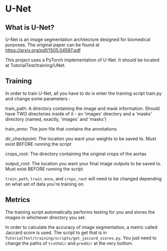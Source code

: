 # U-Net

## What is U-Net?

U-Net is an image segmentation architecture designed for biomedical purposes. The original paper can be found at https://arxiv.org/pdf/1505.04597.pdf

This project uses a PyTorch implementation of U-Net. It should be located at TutorialTest/training/UNet.

## Training

In order to train U-Net, all you have to do is enter the training script train.py and change some parameters :

train_path: A directory containing the image and mask information. Should have TWO directories inside of it - an 'images' directory and a 'masks' directory (named, exactly, 'images' and 'masks')

train_anno: The json file that contains the annotations

dir_checkpoint: The location you want your weights to be saved to. Must exist BEFORE running the script

crops_root: The directory containing the original crops of the aortas

output_root: The location you want your final image outputs to be saved to. Must exist BEFORE running the script

`train_path`, `train_anno`, and `crops_root` will need to be changed depending on what set of data you're training on.

## Metrics

The training script automatically performs testing for you and stores the images in whichever directory you set.

In order to calculate the accuracy of image segmentation, a metric called Jaccard score is used. The script to get that is in `TutorialTest/training/scripts/get_jaccard_scores.py`. You just need to change the paths of `truthdir` and `preddir` at the very bottom.

